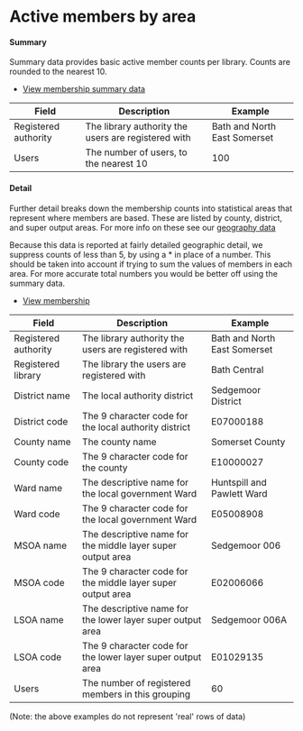 Active members by area
======================

#### Summary

Summary data provides basic active member counts per library. Counts are rounded to the nearest 10.

- [View membership summary data](https://github.com/LibrariesWest/opendata/blob/master/membership/members_summary.csv)

| Field | Description | Example |
| ----- | ----------- | ------- |
| Registered authority | The library authority the users are registered with | Bath and North East Somerset |
| Users | The number of users, to the nearest 10 | 100 |

#### Detail

Further detail breaks down the membership counts into statistical areas that represent where members are based. These are listed by county, district, and super output areas. For more info on these see our [geography data](./../geography/README.md)

Because this data is reported at fairly detailed geographic detail, we suppress counts of less than 5, by using a * in place of a number. This should be taken into account if trying to sum the values of members in each area. For more accurate total numbers you would be better off using the summary data.

- [View membership](https://github.com/LibrariesWest/opendata/blob/origin1/membership/members.csv)

| Field | Description | Example |
| ----- | ----------- | ------- |
| Registered authority | The library authority the users are registered with | Bath and North East Somerset |
| Registered library | The library the users are registered with | Bath Central |
| District name | The local authority district | Sedgemoor District |
| District code | The 9 character code for the local authority district  | E07000188 |
| County name | The county name | Somerset County |
| County code | The 9 character code for the county | E10000027 |
| Ward name | The descriptive name for the local government Ward | Huntspill and Pawlett Ward |
| Ward code | The 9 character code for the local government Ward | E05008908 |
| MSOA name | The descriptive name for the middle layer super output area | Sedgemoor 006 |
| MSOA code | The 9 character code for the middle layer super output area | E02006066 |
| LSOA name | The descriptive name for the lower layer super output area | Sedgemoor 006A |
| LSOA code | The 9 character code for the lower layer super output area | E01029135 |
| Users | The number of registered members in this grouping | 60 |

(Note: the above examples do not represent 'real' rows of data)
